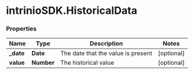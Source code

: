 # intrinioSDK.HistoricalData

### Properties
Name | Type | Description | Notes
------------ | ------------- | ------------- | -------------
**_date** | **Date** | The date that the value is present | [optional] 
**value** | **Number** | The historical value | [optional] 


